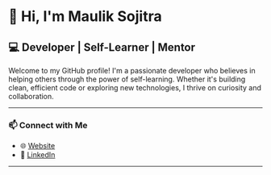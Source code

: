 # 👋 Hi, I'm Maulik Sojitra


## 💻 Developer | Self-Learner | Mentor

Welcome to my GitHub profile! I'm a passionate developer who believes in helping others through the power of self-learning. Whether it's building clean, efficient code or exploring new technologies, I thrive on curiosity and collaboration.

---

### 📫 Connect with Me
- 🌐 [Website](https://mauliksojitra.github.io/)
- 💼 [LinkedIn](https://www.linkedin.com/in/mauliksojitra)

---

